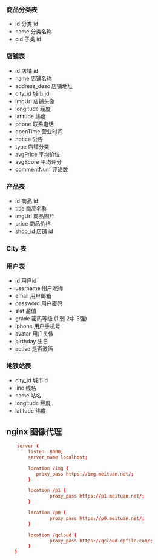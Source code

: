 ### 商品分类表

- id 分类 id
- name 分类名称
- cid 子类 id

### 店铺表

- id 店铺 id
- name 店铺名称
- address_desc 店铺地址
- city_id 城市 id
- imgUrl 店铺头像
- longitude 经度
- latitude 纬度
- phone 联系电话
- openTime 营业时间
- notice 公告
- type 店铺分类
- avgPrice 平均价位
- avgScore 平均评分
- commentNum 评论数


### 产品表

- id 商品 id
- title 商品名称
- imgUrl 商品图片
- price 商品价格
- shop_id 店铺 id

### City 表

### 用户表

- id 用户id
- username 用户昵称
- email   用户邮箱
- password  用户密码
- slat  盐值
- grade 密码等级 (1 弱 2中 3强) 
- iphone 用户手机号
- avatar 用户头像
- birthday 生日
- active 是否激活

### 地铁站表

- city_id 城市id
- line  线名
- name  站名
- longitude 经度
- latitude 纬度


## nginx 图像代理
```conf
    server {
        listen  8000;
        server_name localhost;

        location /img {
           proxy_pass https://img.meituan.net/;
        }

        location /p1 {
                proxy_pass https://p1.meituan.net/;
        }

        location /p0 {
                proxy_pass https://p0.meituan.net/;
        }

        location /qcloud {
                proxy_pass https://qcloud.dpfile.com/;
        }
   }

```